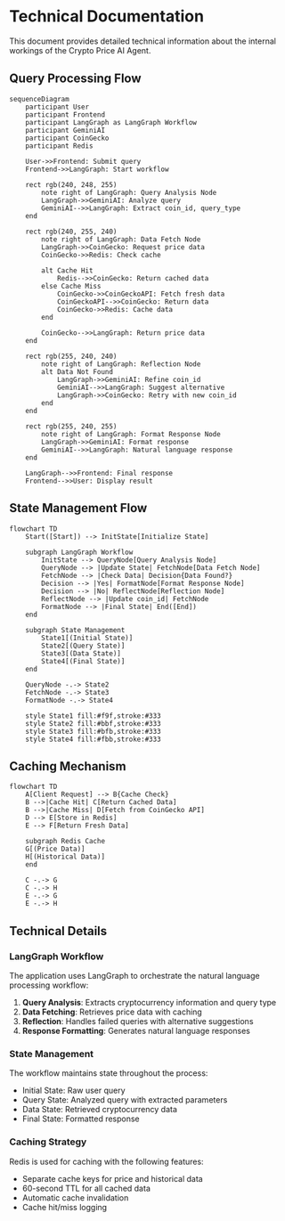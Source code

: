 # Technical Documentation

This document provides detailed technical information about the internal workings of the Crypto Price AI Agent.

## Query Processing Flow

```mermaid
sequenceDiagram
    participant User
    participant Frontend
    participant LangGraph as LangGraph Workflow
    participant GeminiAI
    participant CoinGecko
    participant Redis
    
    User->>Frontend: Submit query
    Frontend->>LangGraph: Start workflow
    
    rect rgb(240, 248, 255)
        note right of LangGraph: Query Analysis Node
        LangGraph->>GeminiAI: Analyze query
        GeminiAI-->>LangGraph: Extract coin_id, query_type
    end
    
    rect rgb(240, 255, 240)
        note right of LangGraph: Data Fetch Node
        LangGraph->>CoinGecko: Request price data
        CoinGecko->>Redis: Check cache
        
        alt Cache Hit
            Redis-->>CoinGecko: Return cached data
        else Cache Miss
            CoinGecko->>CoinGeckoAPI: Fetch fresh data
            CoinGeckoAPI-->>CoinGecko: Return data
            CoinGecko->>Redis: Cache data
        end
        
        CoinGecko-->>LangGraph: Return price data
    end
    
    rect rgb(255, 240, 240)
        note right of LangGraph: Reflection Node
        alt Data Not Found
            LangGraph->>GeminiAI: Refine coin_id
            GeminiAI-->>LangGraph: Suggest alternative
            LangGraph->>CoinGecko: Retry with new coin_id
        end
    end
    
    rect rgb(255, 240, 255)
        note right of LangGraph: Format Response Node
        LangGraph->>GeminiAI: Format response
        GeminiAI-->>LangGraph: Natural language response
    end
    
    LangGraph-->>Frontend: Final response
    Frontend-->>User: Display result
```

## State Management Flow

```mermaid
flowchart TD
    Start([Start]) --> InitState[Initialize State]
    
    subgraph LangGraph Workflow
        InitState --> QueryNode[Query Analysis Node]
        QueryNode --> |Update State| FetchNode[Data Fetch Node]
        FetchNode --> |Check Data| Decision{Data Found?}
        Decision --> |Yes| FormatNode[Format Response Node]
        Decision --> |No| ReflectNode[Reflection Node]
        ReflectNode --> |Update coin_id| FetchNode
        FormatNode --> |Final State| End([End])
    end
    
    subgraph State Management
        State1[(Initial State)]
        State2[(Query State)]
        State3[(Data State)]
        State4[(Final State)]
    end
    
    QueryNode -.-> State2
    FetchNode -.-> State3
    FormatNode -.-> State4
    
    style State1 fill:#f9f,stroke:#333
    style State2 fill:#bbf,stroke:#333
    style State3 fill:#bfb,stroke:#333
    style State4 fill:#fbb,stroke:#333
```

## Caching Mechanism

```mermaid
flowchart TD
    A[Client Request] --> B{Cache Check}
    B -->|Cache Hit| C[Return Cached Data]
    B -->|Cache Miss| D[Fetch from CoinGecko API]
    D --> E[Store in Redis]
    E --> F[Return Fresh Data]
    
    subgraph Redis Cache
    G[(Price Data)]
    H[(Historical Data)]
    end
    
    C -.-> G
    C -.-> H
    E -.-> G
    E -.-> H
```

## Technical Details

### LangGraph Workflow
The application uses LangGraph to orchestrate the natural language processing workflow:
1. **Query Analysis**: Extracts cryptocurrency information and query type
2. **Data Fetching**: Retrieves price data with caching
3. **Reflection**: Handles failed queries with alternative suggestions
4. **Response Formatting**: Generates natural language responses

### State Management
The workflow maintains state throughout the process:
- Initial State: Raw user query
- Query State: Analyzed query with extracted parameters
- Data State: Retrieved cryptocurrency data
- Final State: Formatted response

### Caching Strategy
Redis is used for caching with the following features:
- Separate cache keys for price and historical data
- 60-second TTL for all cached data
- Automatic cache invalidation
- Cache hit/miss logging 